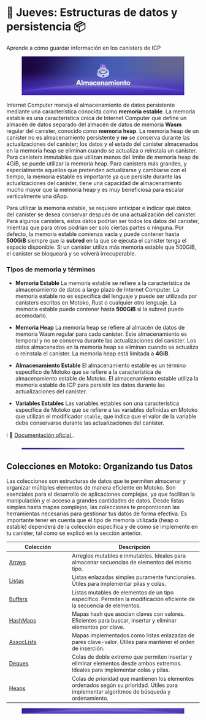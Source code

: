 <!-- ---
description: Aprende a cómo guardar información en los canisters de ICP.
icon: box
--- -->

# 💾 Jueves: Estructuras de datos y persistencia 📦
Aprende a cómo guardar información en los canisters de ICP

<figure><img src="../.gitbook/assets/Picture4.png" alt=""><figcaption></figcaption></figure>

Internet Computer maneja el almacenamiento de datos persistente mediante una característica conocida como **memoria estable**. La memoria estable es una característica única de Internet Computer que define un almacén de datos separado del almacén de datos de memoria **Wasm** regular del canister, conocido como **memoria heap**. La memoria heap de un canister no es almacenamiento persistente y **no** se conserva durante las actualizaciones del canister; los datos y el estado del canister almacenados en la memoria heap se eliminan cuando se actualiza o reinstala un canister. Para canisters inmutables que utilizan menos del límite de memoria heap de 4GiB, se puede utilizar la memoria heap. Para canisters más grandes, y especialmente aquellos que pretenden actualizarse y cambiarse con el tiempo, la memoria estable es importante ya que persiste durante las actualizaciones del canister, tiene una capacidad de almacenamiento mucho mayor que la memoria heap y es muy beneficiosa para escalar verticalmente una dApp.

Para utilizar la memoria estable, se requiere anticipar e indicar qué datos del canister se desea conservar después de una actualización del canister. Para algunos canisters, estos datos podrían ser todos los datos del canister, mientras que para otros podrían ser solo ciertas partes o ninguna. Por defecto, la memoria estable comienza vacía y puede contener hasta **500GiB** siempre que la **subred** en la que se ejecuta el canister tenga el espacio disponible. Si un canister utiliza más memoria estable que 500GiB, el canister se bloqueará y se volverá irrecuperable.

### Tipos de memoria y términos

* **Memoria Estable**
La memoria estable se refiere a la característica de almacenamiento de datos a largo plazo de Internet Computer. La memoria estable no es específica del lenguaje y puede ser utilizada por canisters escritos en Motoko, Rust o cualquier otro lenguaje. La memoria estable puede contener hasta **500GiB** si la subred puede acomodarlo.

* **Memoria Heap**
La memoria heap se refiere al almacén de datos de memoria Wasm regular para cada canister. Este almacenamiento es temporal y no se conserva durante las actualizaciones del canister. Los datos almacenados en la memoria heap se eliminan cuando se actualiza o reinstala el canister. La memoria heap está limitada a **4GiB**.

* **Almacenamiento Estable**
El almacenamiento estable es un término específico de Motoko que se refiere a la característica de almacenamiento estable de Motoko. El almacenamiento estable utiliza la memoria estable de ICP para persistir los datos durante las actualizaciones del canister.

* **Variables Estables**
Las variables estables son una característica específica de Motoko que se refiere a las variables definidas en Motoko que utilizan el modificador `stable`, que indica que el valor de la variable debe conservarse durante las actualizaciones del canister.

<!-- {% embed url="https://internetcomputer.org/docs/tutorials/developer-liftoff/level-2/2.1-storage-persistence" %}
Documentación Oficial
{% endembed %} -->
ℹ️ 🔗 <a href="https://internetcomputer.org/docs/tutorials/developer-liftoff/level-2/2.1-storage-persistence" target="_blank">Documentación oficial </a>.

<figure><img src="../.gitbook/assets/Separador.jpg" alt=""><figcaption></figcaption></figure>

## Colecciones en Motoko: Organizando tus Datos

Las colecciones son estructuras de datos que te permiten almacenar y organizar múltiples elementos de manera eficiente en Motoko. Son esenciales para el desarrollo de aplicaciones complejas, ya que facilitan la manipulación y el acceso a grandes cantidades de datos. Desde listas simples hasta mapas complejos, las colecciones te proporcionan las herramientas necesarias para gestionar tus datos de forma efectiva. Es importante tener en cuenta que el tipo de memoria utilizada (heap o estable) dependerá de la colección específica y de cómo se implemente en tu canister, tal como se explicó en la sección anterior.

<table><thead><tr><th width="150">Colección</th><th>Descripción</th></tr></thead><tbody><tr><td><a href="https://internetcomputer.org/docs/motoko/main/base/Array">Arrays</a></td><td>Arreglos mutables e inmutables. Ideales para almacenar secuencias de elementos del mismo tipo.</td></tr><tr><td><a href="https://internetcomputer.org/docs/motoko/main/base/List">Listas</a></td><td>Listas enlazadas simples puramente funcionales. Útiles para implementar pilas y colas.</td></tr><tr><td><a href="https://internetcomputer.org/docs/motoko/main/base/Buffer">Buffers</a></td><td>Listas mutables de elementos de un tipo específico. Permiten la modificación eficiente de la secuencia de elementos.</td></tr><tr><td><a href="https://internetcomputer.org/docs/motoko/main/base/HashMap">HashMaps</a></td><td>Mapas hash que asocian claves con valores. Eficientes para buscar, insertar y eliminar elementos por clave.</td></tr><tr><td><a href="https://internetcomputer.org/docs/motoko/main/base/AssocList">AssocLists</a></td><td>Mapas implementados como listas enlazadas de pares clave-valor. Útiles para mantener el orden de inserción.</td></tr><tr><td><a href="https://internetcomputer.org/docs/motoko/main/base/Deque">Deques</a></td><td>Colas de doble extremo que permiten insertar y eliminar elementos desde ambos extremos. Ideales para implementar colas y pilas.</td></tr><tr><td><a href="https://internetcomputer.org/docs/motoko/main/base/Heap">Heaps</a></td><td>Colas de prioridad que mantienen los elementos ordenados según su prioridad. Útiles para implementar algoritmos de búsqueda y ordenamiento.</td></tr></tbody></table>

<figure><img src="../.gitbook/assets/Separador2.jpg" alt=""><figcaption></figcaption></figure>

